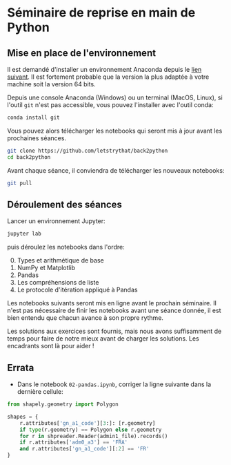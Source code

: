 # Séminaire de reprise en main de Python

## Mise en place de l'environnement

Il est demandé d'installer un environnement Anaconda depuis le [lien suivant](https://www.anaconda.com/products/individual). Il est fortement probable que la version la plus adaptée à votre machine soit la version 64 bits.

Depuis une console Anaconda (Windows) ou un terminal (MacOS, Linux), si l'outil
`git` n'est pas accessible, vous pouvez l'installer avec l'outil conda:

```sh
conda install git
```

Vous pouvez alors télécharger les notebooks qui seront mis à jour avant les
prochaines séances.

```sh
git clone https://github.com/letstrythat/back2python
cd back2python
```

Avant chaque séance, il conviendra de télécharger les nouveaux notebooks:

```sh
git pull
```
 
## Déroulement des séances

Lancer un environnement Jupyter:

```sh
jupyter lab
```

puis déroulez les notebooks dans l'ordre:

0. Types et arithmétique de base
1. NumPy et Matplotlib
2. Pandas
3. Les compréhensions de liste
4. Le protocole d'itération appliqué à Pandas

Les notebooks suivants seront mis en ligne avant le prochain séminaire. Il n'est
pas nécessaire de finir les notebooks avant une séance donnée, il est bien
entendu que chacun avance à son propre rythme.


Les solutions aux exercices sont fournis, mais nous avons suffisamment de temps
pour faire de notre mieux avant de charger les solutions. Les encadrants sont là
pour aider !

## Errata

- Dans le notebook `02-pandas.ipynb`, corriger la ligne suivante dans la dernière cellule:

```python
from shapely.geometry import Polygon

shapes = {
    r.attributes['gn_a1_code'][3:]: [r.geometry]
    if type(r.geometry) == Polygon else r.geometry
    for r in shpreader.Reader(admin1_file).records()
    if r.attributes['adm0_a3'] == 'FRA'
    and r.attributes['gn_a1_code'][:2] == 'FR'
}
```